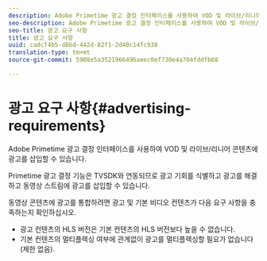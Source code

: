 ```yaml
---
description: Adobe Primetime 광고 결정 인터페이스를 사용하여 VOD 및 라이브/리니어 콘텐츠에 광고를 삽입할 수 있습니다.
seo-description: Adobe Primetime 광고 결정 인터페이스를 사용하여 VOD 및 라이브/리니어 콘텐츠에 광고를 삽입할 수 있습니다.
seo-title: 광고 요구 사항
title: 광고 요구 사항
uuid: cadcf4b5-d86d-442d-82f1-2d40c14fc938
translation-type: tm+mt
source-git-commit: 5908e5a3521966496aeec0ef730e4a704fddfb68

---
```



# 광고 요구 사항{#advertising-requirements}

Adobe Primetime 광고 결정 인터페이스를 사용하여 VOD 및 라이브/리니어 콘텐츠에 광고를 삽입할 수 있습니다.

Primetime 광고 결정 기능은 TVSDK와 연동되므로 광고 기회를 식별하고 광고를 해결하고 동영상 스트림에 광고를 삽입할 수 있습니다.

동영상 콘텐츠에 광고를 통합하려면 광고 및 기본 비디오 컨텐츠가 다음 요구 사항을 충족하는지 확인하십시오.

* 광고 컨텐츠의 HLS 버전은 기본 컨텐츠의 HLS 버전보다 높을 수 없습니다.
* 기본 컨텐츠의 멀티플렉싱 여부에 관계없이 광고를 멀티플렉싱할 필요가 없습니다(제한 없음).

